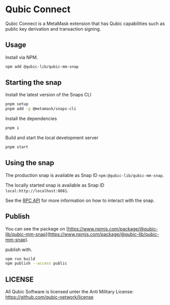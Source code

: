 # Qubic Connect

Qubic Connect is a MetaMask extension that has Qubic capabilities such as public key derivation and transaction signing.

## Usage
Install via NPM.

```bash
npm add @qubic-lib/qubic-mm-snap
```

## Starting the snap

Install the latest version of the Snaps CLI

```bash
pnpm setup
pnpm add -g @metamask/snaps-cli
```

Install the dependencies

```bash
pnpm i
```

Build and start the local development server

```bash
pnpm start
```

## Using the snap

The production snap is available as Snap ID `npm:@qubic-lib/qubic-mm-snap`.

The locally started snap is available as Snap ID `local:http://localhost:8081`.

See the [RPC API](./RPC.md) for more information on how to interact with the snap.


## Publish
You can see the package on [https://www.npmjs.com/package/@qubic-lib/qubic-mm-snap](https://www.npmjs.com/package/@qubic-lib/qubic-mm-snap).

publish with.

```bash
npm run build
npm publish --access public
```

## LICENSE
All Qubic Software is licensed unter the Anti Military License: https://github.com/qubic-network/license
